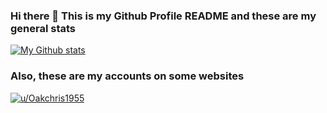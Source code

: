 ### Hi there 👋 This is my Github Profile README and these are my general stats
[![My Github stats](https://github-readme-stats.vercel.app/api?username=Oakchris1955&show_icons=true&theme=github_dark)](https://github.com/anuraghazra/github-readme-stats)

### Also, these are my accounts on some websites

[![u/Oakchris1955](https://img.shields.io/badge/Reddit-orange?logo=reddit&logoColor=white&style=for-the-badge)](https://reddit.com/u/Oakchris1955)
